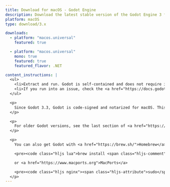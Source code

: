 ```yaml
---
title: Download for macOS - Godot Engine
description: Download the latest stable version of the Godot Engine 3 for macOS
platform: macOS
type: download/3.x

downloads:
  - platform: "macos.universal"
    featured: true

  - platform: "macos.universal"
    mono: true
    featured: true
    featured_flavor: .NET

content_instructions: |
  <ul>
    <li>Extract and run. Godot is self-contained and does not require installation.</li>
    <li>If you run into an issue, check the <a href="https://docs.godotengine.org/en/stable/tutorials/troubleshooting.html">Troubleshooting</a> page for common issues and their solutions.</li>
  </ul>

  <p>
    Since Godot 3.3, Godot is code-signed and notarized for macOS. This means it should run out of the box even if Gatekeeper is enabled on the system (which is the default).
  </p>

  <p>
    For older Godot versions, see the last section of <a href="https://support.apple.com/en-us/HT202491">this page</a> for instructions on allowing Godot to run anyway. Alternatively, you can install <a href="https://store.steampowered.com/app/404790">Godot from Steam</a> and switch to an older branch in the Steam application settings to work around this.
  </p>

  <p>
    You can also get Godot with <a href="https://brew.sh/">Homebrew</a>

    <pre><code class="hljs lua">brew install <span class="hljs-comment">--cask godot</span></code></pre>

    or <a href="https://www.macports.org">MacPorts</a>

    <pre><code class="hljs nginx"><span class="hljs-attribute">sudo</span> port install godot</code></pre>
  </p>
---
```

